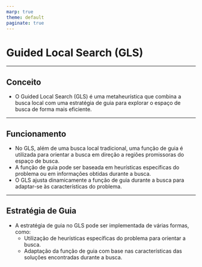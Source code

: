 ```yaml
---
marp: true
theme: default
paginate: true
---
```


# Guided Local Search (GLS)

---

## Conceito

- O Guided Local Search (GLS) é uma metaheurística que combina a busca local com uma estratégia de guia para explorar o espaço de busca de forma mais eficiente.

---

## Funcionamento

- No GLS, além de uma busca local tradicional, uma função de guia é utilizada para orientar a busca em direção a regiões promissoras do espaço de busca.
- A função de guia pode ser baseada em heurísticas específicas do problema ou em informações obtidas durante a busca.
- O GLS ajusta dinamicamente a função de guia durante a busca para adaptar-se às características do problema.

---

## Estratégia de Guia

- A estratégia de guia no GLS pode ser implementada de várias formas, como:
  - Utilização de heurísticas específicas do problema para orientar a busca.
  - Adaptação da função de guia com base nas características das soluções encontradas durante a busca.

